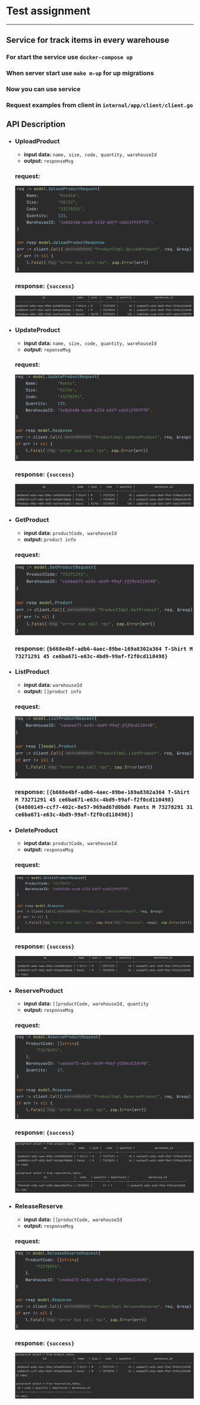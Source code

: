 # Test assignment

---

## Service for track items in every warehouse

### For start the service use `docker-compose up`
### When server start use `make m-up` for up migrations
### Now you can use service
### Request examples from client in `internal/app/client/client.go`

## API Description

* ### UploadProduct
    *  **input data:** `name, size, code, quantity, warehouseId`
    *  **output:** `responseMsg`

  ### request: 
  ![img.png](img/img.png)
  ### response: `{success}`
  ![img_3.png](img/img_3.png)

* ### UpdateProduct
  *  **input data:** `name, size, code, quantity, warehouseId`
  *  ***output:*** `reponseMsg` 

  ### request:
  ![img_1.png](img/img_1.png)
  ### response: `{success}`
  ![img_4.png](img/img_4.png)

* ### GetProduct
  *  **input data:** `productCode, warehouseId`
  *  **output:** `product info` 
  
  ### request:
  ![img_5.png](img/img_5.png)
  ### response: `{b668e4bf-adb6-4aec-89be-169a8302a364 T-Shirt M 73271291 45 ce6ba671-e63c-4bd9-99af-f2f0cd110498}`

* ### ListProduct
  *  **input data:** `warehouseId`
  *  **output:** `[]product info`

  ### request:
  ![img_6.png](img/img_6.png)
  ### response: `[{b668e4bf-adb6-4aec-89be-169a8302a364 T-Shirt M 73271291 45 ce6ba671-e63c-4bd9-99af-f2f0cd110498} {64800149-ccf7-402c-8e57-969ad67d0bd6 Pants M 73278291 31 ce6ba671-e63c-4bd9-99af-f2f0cd110498}]`

* ### DeleteProduct
  *  **input data:** `productCode, warehouseId`
  *  **output:** `responseMsg`
  
  ### request:
  ![img.png](img/img7.png)
  ### response: `{success}`
  ![img_1.png](img/img_8.png)

* ### ReserveProduct
  *  **input data:** `[]productCode, warehouseId, quantity`
  *  **output:** `responseMsg`
  
  ### request:
  ![img.png](img/img8.png)
  ### response: `{success}`
  ![img_1.png](img/img_9.png)
  

* ### ReleaseReserve
  *  **input data:** `[]productCode, warehouseId`
  *  **output:** `responseMsg`

  ### request:
  ![img_2.png](img/img_10.png)
  ### response: `{success}`
  ![img_3.png](img/img11.png)
